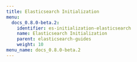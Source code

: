 ```yaml
---
title: Elasticsearch Initialization
menu:
  docs_0.8.0-beta.2:
    identifier: es-initialization-elasticsearch
    name: Elasticsearch Initialization
    parent: elasticsearch-guides
    weight: 10
menu_name: docs_0.8.0-beta.2
---
```

